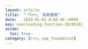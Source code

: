 ```yaml
---
layout: article
title:  "「C++」 函数重载"
date:   2019-01-01 8:06:40 +0800
key: overloading-function-20190101
aside:
  toc: true
category: [c++, cpp_foundation]
---
```

